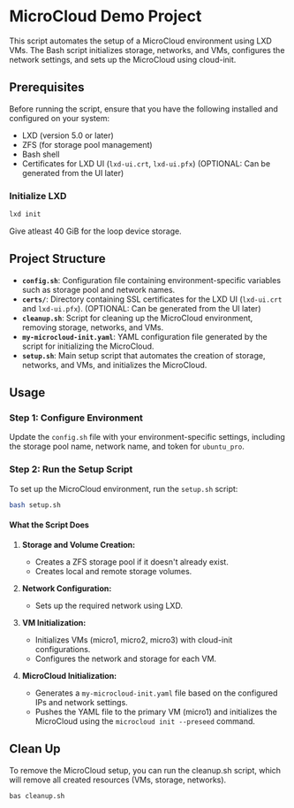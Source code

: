 # MicroCloud Demo Project

This script automates the setup of a MicroCloud environment using LXD VMs. The Bash script initializes storage, networks, and VMs, configures the network settings, and sets up the MicroCloud using cloud-init.

## Prerequisites

Before running the script, ensure that you have the following installed and configured on your system:

- LXD (version 5.0 or later)
- ZFS (for storage pool management)
- Bash shell
- Certificates for LXD UI (`lxd-ui.crt`, `lxd-ui.pfx`) (OPTIONAL: Can be generated from the UI later)

### Initialize LXD

```bash
lxd init
```

Give atleast 40 GiB for the loop device storage.

## Project Structure

- **`config.sh`**: Configuration file containing environment-specific variables such as storage pool and network names.
- **`certs/`**: Directory containing SSL certificates for the LXD UI (`lxd-ui.crt` and `lxd-ui.pfx`). (OPTIONAL: Can be generated from the UI later)
- **`cleanup.sh`**: Script for cleaning up the MicroCloud environment, removing storage, networks, and VMs.
- **`my-microcloud-init.yaml`**: YAML configuration file generated by the script for initializing the MicroCloud.
- **`setup.sh`**: Main setup script that automates the creation of storage, networks, and VMs, and initializes the MicroCloud.

## Usage

### Step 1: Configure Environment

Update the `config.sh` file with your environment-specific settings, including the storage pool name, network name, and token for `ubuntu_pro`.

### Step 2: Run the Setup Script

To set up the MicroCloud environment, run the `setup.sh` script:

```bash
bash setup.sh
```

#### What the Script Does

1. **Storage and Volume Creation:**

    - Creates a ZFS storage pool if it doesn't already exist.
    - Creates local and remote storage volumes.

2. **Network Configuration:**

    - Sets up the required network using LXD.

3. **VM Initialization:**

    - Initializes VMs (micro1, micro2, micro3) with cloud-init configurations.
    - Configures the network and storage for each VM.

4. **MicroCloud Initialization:**

    - Generates a `my-microcloud-init.yaml` file based on the configured IPs and network settings.
    - Pushes the YAML file to the primary VM (micro1) and initializes the MicroCloud using the `microcloud init --preseed` command.

## Clean Up

To remove the MicroCloud setup, you can run the cleanup.sh script, which will remove all created resources (VMs, storage, networks).

```bash
bas cleanup.sh
```
